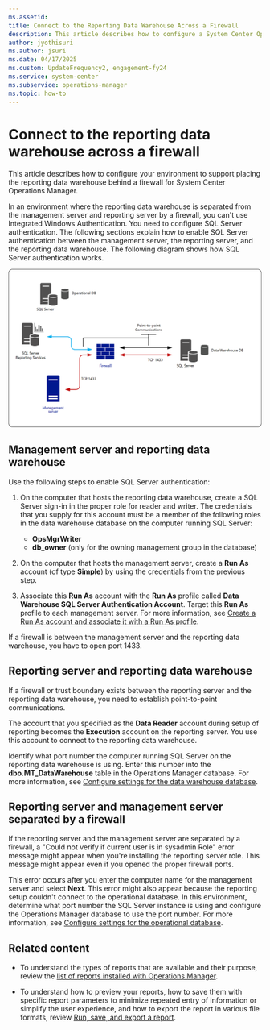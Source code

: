 ```yaml
---
ms.assetid:
title: Connect to the Reporting Data Warehouse Across a Firewall
description: This article describes how to configure a System Center Operations Manager Report server behind a firewall.
author: jyothisuri
ms.author: jsuri
ms.date: 04/17/2025
ms.custom: UpdateFrequency2, engagement-fy24
ms.service: system-center
ms.subservice: operations-manager
ms.topic: how-to
---
```


# Connect to the reporting data warehouse across a firewall

This article describes how to configure your environment to support placing the reporting data warehouse behind a firewall for System Center Operations Manager.

In an environment where the reporting data warehouse is separated from the management server and reporting server by a firewall, you can't use Integrated Windows Authentication. You need to configure SQL Server authentication. The following sections explain how to enable SQL Server authentication between the management server, the reporting server, and the reporting data warehouse. The following diagram shows how SQL Server authentication works.

![Diagram that illustrates SQL Server authentication.](media/deploy-connect-reportingdw-firewall/reportingdw-firewall-comms.png)

## Management server and reporting data warehouse

Use the following steps to enable SQL Server authentication:

1. On the computer that hosts the reporting data warehouse, create a SQL Server sign-in in the proper role for reader and writer. The credentials that you supply for this account must be a member of the following roles in the data warehouse database on the computer running SQL Server:

   * **OpsMgrWriter**  
   * **db_owner** (only for the owning management group in the database)  

2. On the computer that hosts the management server, create a **Run As** account (of type **Simple**) by using the credentials from the previous step.

3. Associate this **Run As** account with the **Run As** profile called **Data Warehouse SQL Server Authentication Account**. Target this **Run As** profile to each management server. For more information, see [Create a Run As account and associate it with a Run As profile](manage-security-create-runas-link-profile.md).

If a firewall is between the management server and the reporting data warehouse, you have to open port 1433.

## Reporting server and reporting data warehouse

If a firewall or trust boundary exists between the reporting server and the reporting data warehouse, you need to establish point-to-point communications.  

The account that you specified as the **Data Reader** account during setup of reporting becomes the **Execution** account on the reporting server. You use this account to connect to the reporting data warehouse.

Identify what port number the computer running SQL Server on the reporting data warehouse is using. Enter this number into the **dbo.MT_DataWarehouse** table in the Operations Manager database. For more information, see [Configure settings for the data warehouse database](manage-sqlserver-communication.md#configure-settings-for-the-data-warehouse-database).

## Reporting server and management server separated by a firewall

If the reporting server and the management server are separated by a firewall, a "Could not verify if current user is in sysadmin Role" error message might appear when you're installing the reporting server role. This message might appear even if you opened the proper firewall ports.

This error occurs after you enter the computer name for the management server and select **Next**. This error might also appear because the reporting setup couldn't connect to the operational database. In this environment, determine what port number the SQL Server instance is using and configure the Operations Manager database to use the port number. For more information, see [Configure settings for the operational database](manage-sqlserver-communication.md#configure-settings-for-the-operational-database).

## Related content

* To understand the types of reports that are available and their purpose, review the [list of reports installed with Operations Manager](manage-reports-installed-during-setup.md).

* To understand how to preview your reports, how to save them with specific report parameters to minimize repeated entry of information or simplify the user experience, and how to export the report in various file formats, review [Run, save, and export a report](manage-reports-run-save-export.md).
